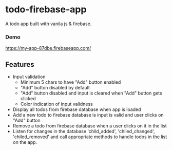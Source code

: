 # todo-firebase-app
A todo app built with vanila js &amp; firebase.

### Demo
https://my-app-87dbe.firebaseapp.com/

## Features
- Input validation
  - Minimum 5 chars to have "Add" button enabled
  - "Add" button disabled by default
  - "Add" button disabled and input is cleared when "Add" button gets clicked
  - Color indication of input validness
- Display all todos from firebase database when app is loaded
- Add a new todo to firebase database is input is valid and user clicks on "Add" button
- Remove a todo from firebase database when a user clicks on it in the list
- Listen for changes in the database 'child_added', 'chiled_changed', 'chiled_removed' and call appropriate methods to handle todos in the list on the app.

